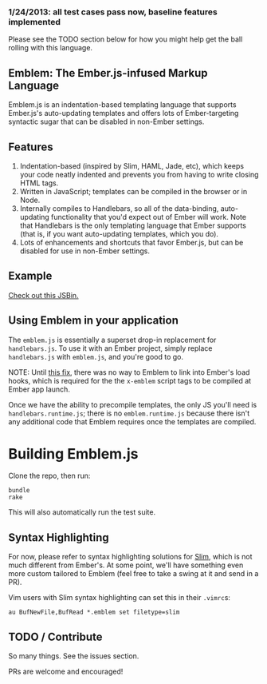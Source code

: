 
### 1/24/2013: all test cases pass now, baseline features implemented

Please see the TODO section below for how you might help get the ball
rolling with this language.

## Emblem: The Ember.js-infused Markup Language

Emblem.js is an indentation-based templating language that supports
Ember.js's auto-updating templates and offers lots of Ember-targeting
syntactic sugar that can be disabled in non-Ember settings.

## Features

1. Indentation-based (inspired by Slim, HAML, Jade, etc), which keeps
   your code neatly indented and prevents you from having to write
   closing HTML tags.
1. Written in JavaScript; templates can be compiled in the browser or in
   Node. 
1. Internally compiles to Handlebars, so all of the data-binding,
   auto-updating functionality that you'd expect out of Ember will work.
   Note that Handlebars is the only templating language that Ember
   supports (that is, if you want auto-updating templates, which you
   do).
1. Lots of enhancements and shortcuts that favor Ember.js, but can be
   disabled for use in non-Ember settings.

## Example

[Check out this JSBin.](http://jsbin.com/ulegec/40/edit)

## Using Emblem in your application

The `emblem.js` is essentially a superset drop-in replacement for
`handlebars.js`. To use it with an Ember project, simply replace
`handlebars.js` with `emblem.js`, and you're good to go. 

NOTE: Until [this fix](https://github.com/emberjs/ember.js/pull/1861),
there was no way to Emblem to link into Ember's load hooks, which is
required for the the `x-emblem` script tags to be compiled at Ember app
launch.

Once we have the ability to precompile templates, the only JS you'll
need is `handlebars.runtime.js`; there is no `emblem.runtime.js` because
there isn't any additional code that Emblem requires once the templates
are compiled.

# Building Emblem.js

Clone the repo, then run:

```
bundle
rake
```

This will also automatically run the test suite. 

## Syntax Highlighting

For now, please refer to syntax highlighting solutions for
[Slim](http://slim-lang.com/), which is not much different
from Ember's. At some point, we'll have something even more
custom tailored to Emblem (feel free to take a swing at it
and send in a PR).

Vim users with Slim syntax highlighting can set this in
their `.vimrc`s:

```
au BufNewFile,BufRead *.emblem set filetype=slim
```

## TODO / Contribute

So many things. See the issues section.

PRs are welcome and encouraged!

